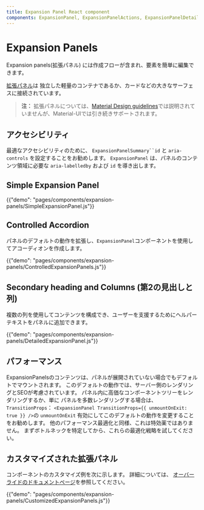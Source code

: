 ```yaml
---
title: Expansion Panel React component
components: ExpansionPanel, ExpansionPanelActions, ExpansionPanelDetails, ExpansionPanelSummary
---
```


# Expansion Panels

<p class="description">Expansion panels(拡張パネル) には作成フローが含まれ、要素を簡単に編集できます。</p>

[拡張パネル](https://material.io/archive/guidelines/components/expansion-panels.html)は 独立した軽量のコンテナであるか、カードなどの大きなサーフェスに接続されています。

> **注：** 拡張パネルについては、<a href=「https://material.io/」>Material Design guidelines</a>では説明されていませんが、Material-UIでは引き続きサポートされます。

## アクセシビリティ

最適なアクセシビリティのために、 `ExpansionPanelSummary``id` と `aria-controls` を設定することをお勧めします。 `ExpansionPanel` は、パネルのコンテンツ領域に必要な `aria-labelledby` および `id` を導き出します。

## Simple Expansion Panel

{{"demo": "pages/components/expansion-panels/SimpleExpansionPanel.js"}}

## Controlled Accordion

パネルのデフォルトの動作を拡張し、`ExpansionPanel`コンポーネントを使用してアコーディオンを作成します。

{{"demo": "pages/components/expansion-panels/ControlledExpansionPanels.js"}}

## Secondary heading and Columns (第2の見出しと列)

複数の列を使用してコンテンツを構成でき、ユーザーを支援するためにヘルパーテキストをパネルに追加できます。

{{"demo": "pages/components/expansion-panels/DetailedExpansionPanel.js"}}

## パフォーマンス

ExpansionPanelsのコンテンツは、パネルが展開されていない場合でもデフォルトでマウントされます。 このデフォルトの動作では、サーバー側のレンダリングとSEOが考慮されています。 パネル内に高価なコンポーネントツリーをレンダリングするか、単に パネルを多数レンダリングする場合は、 `TransitionProps`： `<ExpansionPanel TransitionProps={{ unmountOnExit: true }} />`の `unmountOnExit` 有効にしてこのデフォルトの動作を変更することをお勧めします。 他のパフォーマンス最適化と同様、これは特効薬ではありません。 まずボトルネックを特定してから、これらの最適化戦略を試してください。

## カスタマイズされた拡張パネル

コンポーネントのカスタマイズ例を次に示します。 詳細については、 [オーバーライドのドキュメントページ](/customization/components/)を参照してください。

{{"demo": "pages/components/expansion-panels/CustomizedExpansionPanels.js"}}